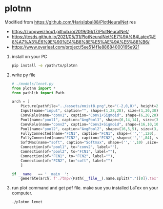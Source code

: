 # plotnn

Modified from https://github.com/HarisIqbal88/PlotNeuralNet
res
* https://zongweizhou1.github.io/2019/06/17/PlotNeuralNet/
* https://tcsds.github.io/2021/05/31/PlotNeuralNet%E7%9A%84Latex%E8%A7%A3%E6%9E%90%E4%B8%8E%E5%AE%9A%E5%88%B6/
* https://www.overleaf.com/project/5ee514f1e88684000165e921

1. install on your PC
    ```bash
    pip install -e /path/to/plotnn
    ```
2. write py file
    ```python
    # ./models/lenet.py
    from plotnn import *
    from pathlib import Path

    arch = [
        Picture(pathfile="../assets/mnist8.png",to="(-2,0,0)", height=220, width=295,name=''), 
        Input(name="input", caption="", shape=(1,28,28), size=(1,30,30), offset="(-2,-0.04,0.1)", to="(0,0,0)"),
        ConvRelu(name="conv1", caption="Conv1+Sigmoid", shape=(6,28,28), size=(3,30,30), offset="(0,0,0)", to="(0,0,0)"),
        Pool(name="pool1", caption="AvgPool1", shape=(6,14,14), size=(3,20,20), offset="(0,0,0)", to="(conv1-east)", titlepos=-25),
        ConvRelu(name="conv2", caption="Conv2+Sigmoid", shape=(16,10,10), size=(3,20,20), offset="(2,0,0)", to="(pool1-east)"),
        Pool(name="pool2", caption="AvgPool2", shape=(16,5,5), size=(3,10,10), offset="(0,0,0)", to="(conv2-east)", titlepos=-25),
        FullyConnected(name="FCN1", caption="FCN1", shape=('','',120), size=(1,25,1), offset="(1.5,0,0)",to="(pool2-east)"),
        FullyConnected(name="FCN2", caption="FCN2", shape=('','',84), size=(1,18,1), offset="(1.5,0,0)",to="(FCN1-east)"),
        SoftMax(name="soft", caption="Softmax", shape=('','',10) ,size=(1,10,1), offset="(1.5,0,0)",to="(FCN2-east)"),
        Connection(of="pool1", to="conv2", label=""),
        Connection(of="pool2", to="FCN1", label=""), 
        Connection(of="FCN1", to="FCN2", label=""),
        Connection(of="FCN2", to="soft", label="")
        ]

    if __name__ == '__main__':
        generate(arch, f'./tmp/{Path(__file__).name.split(".")[0]}.tex', 14)

    ```
4. run plot command and get pdf file. make sue you installed LaTex on your computer.
   ```bash
   ./plotnn lenet
   ```

